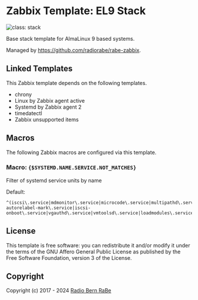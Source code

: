 # Zabbix Template: EL9 Stack

![class: stack](https://img.shields.io/badge/class-stack-00c9bf)

Base stack template for AlmaLinux 9 based systems.

Managed by <https://github.com/radiorabe/rabe-zabbix>.


## Linked Templates

This Zabbix template depends on the following templates.

* chrony
* Linux by Zabbix agent active
* Systemd by Zabbix agent 2
* timedatectl
* Zabbix unsupported items

## Macros

The following Zabbix macros are configured via this template.

### Macro: `{$SYSTEMD.NAME.SERVICE.NOT_MATCHES}`

Filter of systemd service units by name

Default:
```
^(iscsi\.service|mdmonitor\.service|microcode\.service|multipathd\.service|udisks2\.service|selinux-autorelabel-mark\.service|iscsi-onboot\.service|vgauthd\.service|vmtoolsd\.service|loadmodules\.service|timedatex\.service)$
```

## License

This template is free software: you can redistribute it and/or modify it under
the terms of the GNU Affero General Public License as published by the Free
Software Foundation, version 3 of the License.

## Copyright

Copyright (c) 2017 - 2024 [Radio Bern RaBe](http://www.rabe.ch)
